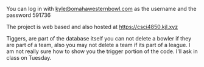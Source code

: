 You can log in with kyle@omahawesternbowl.com as the username and the password 591736


The project is web based and also hosted at https://csci4850.kjl.xyz


Tiggers, are part of the database itself you can not delete a bowler if they are part of a team, also you may not delete a team if its part of a league.
I am not really sure how to show you the trigger portion of the code.  I'll ask in class on Tuesday.

